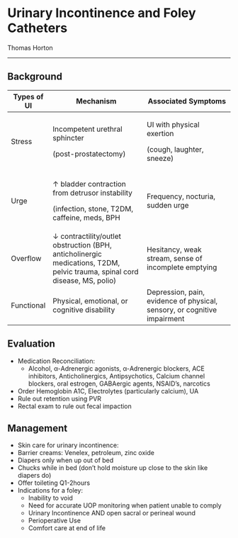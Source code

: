
# Urinary Incontinence and Foley Catheters

Thomas Horton

---

## Background

<table>
<colgroup>
<col style="width: 17%" />
<col style="width: 42%" />
<col style="width: 39%" />
</colgroup>
<thead>
<tr class="header">
<th>Types of UI</th>
<th>Mechanism</th>
<th>Associated Symptoms</th>
</tr>
</thead>
<tbody>
<tr class="odd">
<td>Stress</td>
<td><p>Incompetent urethral sphincter</p>
<p>(post-prostatectomy)</p></td>
<td><p>UI with physical exertion</p>
<p>(cough, laughter, sneeze)</p></td>
</tr>
<tr class="even">
<td>Urge</td>
<td><p>↑ bladder contraction from detrusor instability</p>
<p>(infection, stone, T2DM, caffeine, meds, BPH</p></td>
<td>Frequency, nocturia, sudden urge</td>
</tr>
<tr class="odd">
<td>Overflow</td>
<td>↓ contractility/outlet obstruction (BPH, anticholinergic
medications, T2DM, pelvic trauma, spinal cord disease, MS, polio)</td>
<td>Hesitancy, weak stream, sense of incomplete emptying</td>
</tr>
<tr class="even">
<td>Functional</td>
<td>Physical, emotional, or cognitive disability</td>
<td>Depression, pain, evidence of physical, sensory, or cognitive
impairment</td>
</tr>
</tbody>
</table>

## Evaluation

- Medication Reconciliation:
    - Alcohol, α-Adrenergic agonists, α-Adrenergic blockers, ACE
    inhibitors, Anticholinergics, Antipsychotics, Calcium channel
    blockers, oral estrogen, GABAergic agents, NSAID’s, narcotics
- Order Hemoglobin A1C, Electrolytes (particularly calcium), UA
- Rule out retention using PVR
- Rectal exam to rule out fecal impaction

## Management

- Skin care for urinary incontinence:
- Barrier creams: Venelex, petroleum, zinc oxide
- Diapers only when up out of bed
- Chucks while in bed (don’t hold moisture up close to the skin like
    diapers do)
- Offer toileting Q1-2hours
- Indications for a foley:
    - Inability to void
    - Need for accurate UOP monitoring when patient unable to comply
    - Urinary Incontinence AND open sacral or perineal wound
    - Perioperative Use
    - Comfort care at end of life
